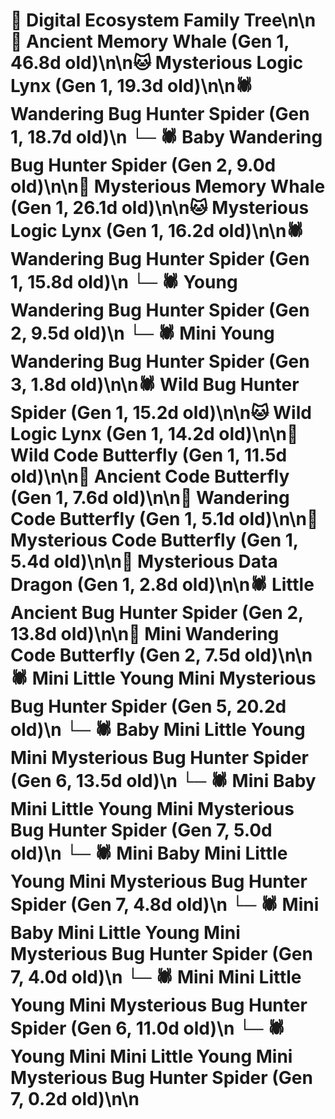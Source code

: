 # 🌳 Digital Ecosystem Family Tree\n\n🐋 Ancient Memory Whale (Gen 1, 46.8d old)\n\n🐱 Mysterious Logic Lynx (Gen 1, 19.3d old)\n\n🕷️ Wandering Bug Hunter Spider (Gen 1, 18.7d old)\n  └─ 🕷️ Baby Wandering Bug Hunter Spider (Gen 2, 9.0d old)\n\n🐋 Mysterious Memory Whale (Gen 1, 26.1d old)\n\n🐱 Mysterious Logic Lynx (Gen 1, 16.2d old)\n\n🕷️ Wandering Bug Hunter Spider (Gen 1, 15.8d old)\n  └─ 🕷️ Young Wandering Bug Hunter Spider (Gen 2, 9.5d old)\n    └─ 🕷️ Mini Young Wandering Bug Hunter Spider (Gen 3, 1.8d old)\n\n🕷️ Wild Bug Hunter Spider (Gen 1, 15.2d old)\n\n🐱 Wild Logic Lynx (Gen 1, 14.2d old)\n\n🦋 Wild Code Butterfly (Gen 1, 11.5d old)\n\n🦋 Ancient Code Butterfly (Gen 1, 7.6d old)\n\n🦋 Wandering Code Butterfly (Gen 1, 5.1d old)\n\n🦋 Mysterious Code Butterfly (Gen 1, 5.4d old)\n\n🐉 Mysterious Data Dragon (Gen 1, 2.8d old)\n\n🕷️ Little Ancient Bug Hunter Spider (Gen 2, 13.8d old)\n\n🦋 Mini Wandering Code Butterfly (Gen 2, 7.5d old)\n\n🕷️ Mini Little Young Mini Mysterious Bug Hunter Spider (Gen 5, 20.2d old)\n  └─ 🕷️ Baby Mini Little Young Mini Mysterious Bug Hunter Spider (Gen 6, 13.5d old)\n    └─ 🕷️ Mini Baby Mini Little Young Mini Mysterious Bug Hunter Spider (Gen 7, 5.0d old)\n    └─ 🕷️ Mini Baby Mini Little Young Mini Mysterious Bug Hunter Spider (Gen 7, 4.8d old)\n    └─ 🕷️ Mini Baby Mini Little Young Mini Mysterious Bug Hunter Spider (Gen 7, 4.0d old)\n  └─ 🕷️ Mini Mini Little Young Mini Mysterious Bug Hunter Spider (Gen 6, 11.0d old)\n    └─ 🕷️ Young Mini Mini Little Young Mini Mysterious Bug Hunter Spider (Gen 7, 0.2d old)\n\n
